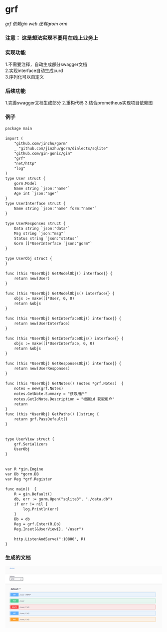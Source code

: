 # grf
*grf 依赖gin web 还有grom orm*
### 注意： 这是想法实现不要用在线上业务上

### 实现功能
1.不需要注释，自动生成部分swagger文档  
2.实现interface自动生成curd  
3.序列化可以自定义

### 后续功能
1.完善swagger文档生成部分
2.重构代码
3.结合prometheus实现项目依赖图

### 例子
```
package main

import (
	"github.com/jinzhu/gorm"
	_ "github.com/jinzhu/gorm/dialects/sqlite"
	"github.com/gin-gonic/gin"
	"grf"
	"net/http"
	"log"
)
type User struct {
	gorm.Model
	Name string `json:"name"`
	Age int `json:"age"`
}
type UserInterface struct {
	Name string `json:"name" form:"name"`
}

type UserResponses struct {
	Data string `json:"data"`
	Msg string `json:"msg"`
	Status string `json:"status"`
	Gorm []*UserInterface `json:"gorm"`
}

type UserObj struct {
}

func (this *UserObj) GetModelObj() interface{} {
	return new(User)
}

func (this *UserObj) GetModelObjs() interface{} {
	objs := make([]*User, 0, 0)
	return &objs
}

func (this *UserObj) GetInterfaceObj() interface{} {
	return new(UserInterface)
}

func (this *UserObj) GetInterfaceObjs() interface{} {
	objs := make([]*UserInterface, 0, 0)
	return &objs
}

func (this *UserObj) GetResponsesObj() interface{} {
	return new(UserResponses)
}

func (this *UserObj) GetNotes() (notes *grf.Notes)  {
	notes = new(grf.Notes)
	notes.GetNote.Summary = "获取用户"
	notes.GetIdNote.Description = "根据id 获取用户"
	return
}
func (this *UserObj) GetPaths() []string {
	return grf.PassDefault()
}


type UserView struct {
	grf.Serializers
	UserObj
}


var R *gin.Engine
var Db *gorm.DB
var Reg *grf.Register

func main()  {
	R = gin.Default()
	db, err := gorm.Open("sqlite3", "./data.db")
	if err != nil {
		log.Println(err)
	}
	Db = db
	Reg = grf.Enter(R,Db)
	Reg.Inset(&UserView{}, "/user")

	http.ListenAndServe(":10800", R)
}
```

### 生成的文档
![文档生成](https://github.com/fitan/grf/blob/master/readmeimage/swaggerimage.png)

